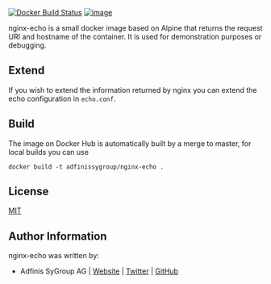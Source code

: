 [![Docker Build Status](https://img.shields.io/docker/build/adfinissygroup/nginx-echo.svg)](https://hub.docker.com/r/adfinissygroup/nginx-echo/)
[![image](https://img.shields.io/github/license/adfinis-sygroup/nginx-echo.svg?style=flat-square)](https://github.com/adfinis-sygroup/nginx-echo/blob/master/LICENSE)

nginx-echo is a small docker image based on Alpine that returns the request URI
and hostname of the container. It is used for demonstration purposes or
debugging.

## Extend

If you wish to extend the information returned by nginx you can extend the echo
configuration in `echo.conf`.

## Build

The image on Docker Hub is automatically built by a merge to master, for local
builds you can use

```shell
docker build -t adfinissygroup/nginx-echo .
```

## License

[MIT](https://github.com/adfinis-sygroup/nginx-echo/blob/master/LICENSE)

## Author Information

nginx-echo was written by:

  - Adfinis SyGroup AG | [Website](https://www.adfinis-sygroup.ch/) |
    [Twitter](https://twitter.com/adfinissygroup) |
    [GitHub](https://github.com/adfinis-sygroup)
